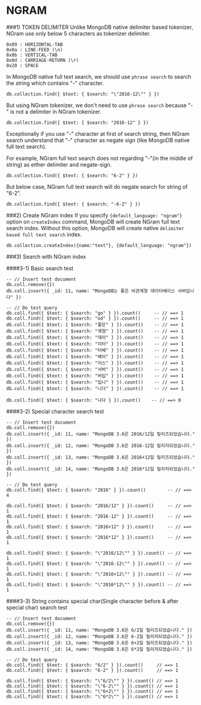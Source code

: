 # NGRAM

###1) TOKEN DELIMITER
Unlike MongoDB native delimiter based tokenizer, NGram use only below 5 characters as tokenizer delimiter.
```
0x09 : HORIZONTAL-TAB
0x0a : LINE-FEED (\n)
0x0b : VERTICAL-TAB
0x0d : CARRIAGE-RETURN (\r)
0x20 : SPACE
```

In MongoDB native full text search, we should use `phrase search` to search the string which contains "-" character.
```
db.collection.find({ $text: { $search: "\"2016-12\"" } })
```

But using NGram tokenizer, we don't need to use `phrase search` because "-" is not a delimiter in NGram tokenizer.
```
db.collection.find({ $text: { $search: "2016-12" } })

```

Exceptionally if you use "-" character at first of search string, then NGram search understand that "-" character as negate sign (like MongoDB native full text search). 

For example, NGram full text search does not regarding "-"(in the middle of string) as either delimiter and negate-sign.
```
db.collection.find({ $text: { $search: "6-2" } })
```
But below case, NGram full text search will do negate search for string of "6-2".
```
db.collection.find({ $text: { $search: "-6-2" } })
```

###2) Create NGram index
If you specify `{default_language: "ngram"}` option on `createIndex` command, MongoDB will create NGram full text search index. Without this option, MongoDB will create native `delimiter based full text search` index.
```
db.collection.createIndex({name:"text"}, {default_language: "ngram"})
```

###3) Search with NGram index

####3-1) Basic search test
```
-- // Insert test document
db.coll.remove({})
db.coll.insert({ _id: 11, name: "MongoDB는 좋은 비관계형 데이터베이스 서버입니다" })

-- // Do test query
db.coll.find({ $text: { $search: "go" } }).count()     -- // ==> 1
db.coll.find({ $text: { $search: "od" } }).count()     -- // ==> 1
db.coll.find({ $text: { $search: "좋은" } }).count()    -- // ==> 1
db.coll.find({ $text: { $search: "계형" } }).count()    -- // ==> 1
db.coll.find({ $text: { $search: "데이" } }).count()    -- // ==> 1
db.coll.find({ $text: { $search: "이터" } }).count()    -- // ==> 1
db.coll.find({ $text: { $search: "터베" } }).count()    -- // ==> 1
db.coll.find({ $text: { $search: "베이" } }).count()    -- // ==> 1
db.coll.find({ $text: { $search: "이스" } }).count()    -- // ==> 1
db.coll.find({ $text: { $search: "서버" } }).count()    -- // ==> 1
db.coll.find({ $text: { $search: "버입" } }).count()    -- // ==> 1
db.coll.find({ $text: { $search: "입니" } }).count()    -- // ==> 1
db.coll.find({ $text: { $search: "니다" } }).count()    -- // ==> 1

db.coll.find({ $text: { $search: "나다 } }).count()    -- // ==> 0
```

####3-2) Special character search test
```
-- // Insert test document
db.coll.remove({})
db.coll.insert({ _id: 11, name: "MongoDB 3.6은 2016/12일 릴리즈되었습니다." })
db.coll.insert({ _id: 12, name: "MongoDB 3.6은 2016-12일 릴리저되었습니다." })
db.coll.insert({ _id: 13, name: "MongoDB 3.6은 2016+12일 릴리즈되었습니다." })
db.coll.insert({ _id: 14, name: "MongoDB 3.6은 2016*12일 릴리저되었습니다." })

-- // Do test query
db.coll.find({ $text: { $search: "2016" } }).count()        -- // ==> 4

db.coll.find({ $text: { $search: "2016/12" } }).count()     -- // ==> 1
db.coll.find({ $text: { $search: "2016-12" } }).count()     -- // ==> 1
db.coll.find({ $text: { $search: "2016+12" } }).count()     -- // ==> 1
db.coll.find({ $text: { $search: "2016*12" } }).count()     -- // ==> 1

db.coll.find({ $text: { $search: "\"2016/12\"" } }).count() -- // ==> 1
db.coll.find({ $text: { $search: "\"2016-12\"" } }).count() -- // ==> 1
db.coll.find({ $text: { $search: "\"2016+12\"" } }).count() -- // ==> 1
db.coll.find({ $text: { $search: "\"2016*12\"" } }).count() -- // ==> 1
```

####3-3) String contains special char(Single character before & after special char) search test
```
-- // Insert test document
db.coll.remove({})
db.coll.insert({ _id: 11, name: "MongoDB 3.6은 6/2일 릴리즈되었습니다." })
db.coll.insert({ _id: 12, name: "MongoDB 3.6은 6-2일 릴리저되었습니다." })
db.coll.insert({ _id: 13, name: "MongoDB 3.6은 6+2일 릴리즈되었습니다." })
db.coll.insert({ _id: 14, name: "MongoDB 3.6은 6*2일 릴리저되었습니다." })

-- // Do test query
db.coll.find({ $text: { $search: "6/2" } }).count()     // ==> 1
db.coll.find({ $text: { $search: "6-2" } }).count()     // ==> 1

db.coll.find({ $text: { $search: "\"6/2\"" } }).count() // ==> 1
db.coll.find({ $text: { $search: "\"6-2\"" } }).count() // ==> 1
db.coll.find({ $text: { $search: "\"6+2\"" } }).count() // ==> 1
db.coll.find({ $text: { $search: "\"6*2\"" } }).count() // ==> 1
```